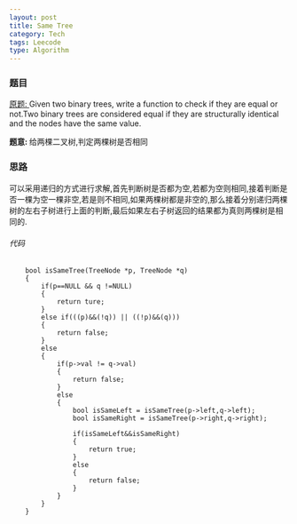 ```yaml
---
layout: post
title: Same Tree 
category: Tech
tags: Leecode
type: Algorithm
---
```


### 题目
[原题: ](http://oj.leetcode.com/problems/same-tree/)Given two binary trees, write a function to check if they are equal or not.Two binary trees are considered equal if they are structurally identical and the nodes have the same value.

<b>题意: </b>给两棵二叉树,判定两棵树是否相同

### 思路
可以采用递归的方式进行求解,首先判断树是否都为空,若都为空则相同,接着判断是否一棵为空一棵非空,若是则不相同,如果两棵树都是非空的,那么接着分别递归两棵树的左右子树进行上面的判断,最后如果左右子树返回的结果都为真则两棵树是相同的.

###### 代码

		bool isSameTree(TreeNode *p, TreeNode *q) 
		{
		    if(p==NULL && q !=NULL)
		    {
		        return ture;
		    }
		    else if(((p)&&(!q)) || ((!p)&&(q)))
		    {
		        return false;
		    }
		    else
		    {
		        if(p->val != q->val)
		        {
		            return false;
		        }
		        else
		        {
		            bool isSameLeft = isSameTree(p->left,q->left);
		            bool isSameRight = isSameTree(p->right,q->right);
		            
		            if(isSameLeft&&isSameRight)
		            {
		                return true;
		            }
		            else
		            {
		                return false;
		            }
		        }
		    }
		}

